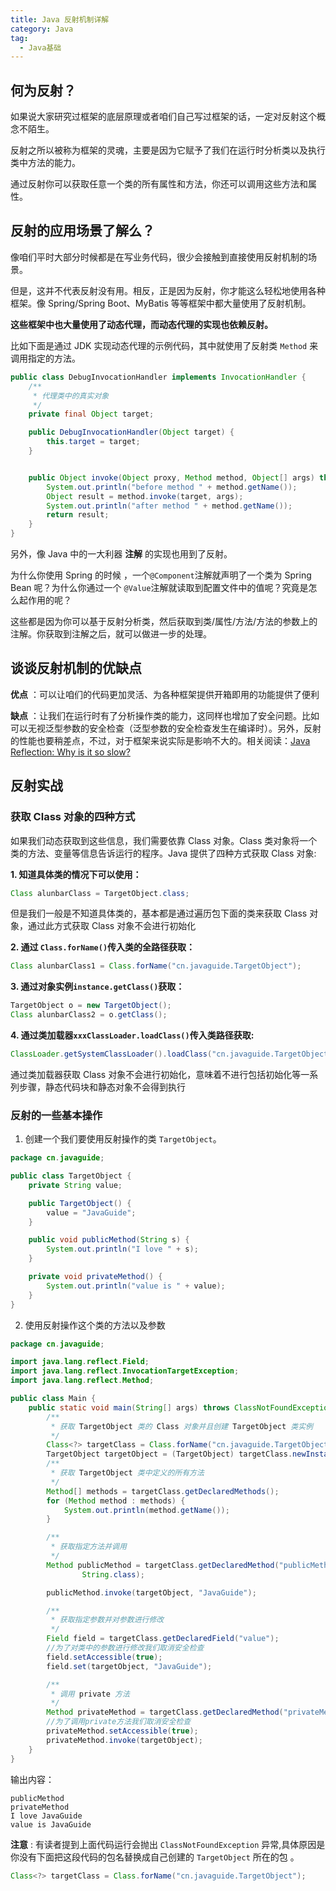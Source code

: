```yaml
---
title: Java 反射机制详解
category: Java
tag:
  - Java基础
---
```


## 何为反射？

如果说大家研究过框架的底层原理或者咱们自己写过框架的话，一定对反射这个概念不陌生。

反射之所以被称为框架的灵魂，主要是因为它赋予了我们在运行时分析类以及执行类中方法的能力。

通过反射你可以获取任意一个类的所有属性和方法，你还可以调用这些方法和属性。

## 反射的应用场景了解么？

像咱们平时大部分时候都是在写业务代码，很少会接触到直接使用反射机制的场景。

但是，这并不代表反射没有用。相反，正是因为反射，你才能这么轻松地使用各种框架。像 Spring/Spring Boot、MyBatis 等等框架中都大量使用了反射机制。

**这些框架中也大量使用了动态代理，而动态代理的实现也依赖反射。**

比如下面是通过 JDK 实现动态代理的示例代码，其中就使用了反射类 `Method` 来调用指定的方法。

```java
public class DebugInvocationHandler implements InvocationHandler {
    /**
     * 代理类中的真实对象
     */
    private final Object target;

    public DebugInvocationHandler(Object target) {
        this.target = target;
    }


    public Object invoke(Object proxy, Method method, Object[] args) throws InvocationTargetException, IllegalAccessException {
        System.out.println("before method " + method.getName());
        Object result = method.invoke(target, args);
        System.out.println("after method " + method.getName());
        return result;
    }
}

```

另外，像 Java 中的一大利器 **注解** 的实现也用到了反射。

为什么你使用 Spring 的时候 ，一个`@Component`注解就声明了一个类为 Spring Bean 呢？为什么你通过一个 `@Value`注解就读取到配置文件中的值呢？究竟是怎么起作用的呢？

这些都是因为你可以基于反射分析类，然后获取到类/属性/方法/方法的参数上的注解。你获取到注解之后，就可以做进一步的处理。

## 谈谈反射机制的优缺点

**优点** ：可以让咱们的代码更加灵活、为各种框架提供开箱即用的功能提供了便利

**缺点** ：让我们在运行时有了分析操作类的能力，这同样也增加了安全问题。比如可以无视泛型参数的安全检查（泛型参数的安全检查发生在编译时）。另外，反射的性能也要稍差点，不过，对于框架来说实际是影响不大的。相关阅读：[Java Reflection: Why is it so slow?](https://stackoverflow.com/questions/1392351/java-reflection-why-is-it-so-slow)

## 反射实战

### 获取 Class 对象的四种方式

如果我们动态获取到这些信息，我们需要依靠 Class 对象。Class 类对象将一个类的方法、变量等信息告诉运行的程序。Java 提供了四种方式获取 Class 对象:

**1. 知道具体类的情况下可以使用：**

```java
Class alunbarClass = TargetObject.class;
```

但是我们一般是不知道具体类的，基本都是通过遍历包下面的类来获取 Class 对象，通过此方式获取 Class 对象不会进行初始化

**2. 通过 `Class.forName()`传入类的全路径获取：**

```java
Class alunbarClass1 = Class.forName("cn.javaguide.TargetObject");
```

**3. 通过对象实例`instance.getClass()`获取：**

```java
TargetObject o = new TargetObject();
Class alunbarClass2 = o.getClass();
```

**4. 通过类加载器`xxxClassLoader.loadClass()`传入类路径获取:**

```java
ClassLoader.getSystemClassLoader().loadClass("cn.javaguide.TargetObject");
```

通过类加载器获取 Class 对象不会进行初始化，意味着不进行包括初始化等一系列步骤，静态代码块和静态对象不会得到执行

### 反射的一些基本操作

1. 创建一个我们要使用反射操作的类 `TargetObject`。

```java
package cn.javaguide;

public class TargetObject {
    private String value;

    public TargetObject() {
        value = "JavaGuide";
    }

    public void publicMethod(String s) {
        System.out.println("I love " + s);
    }

    private void privateMethod() {
        System.out.println("value is " + value);
    }
}
```

2. 使用反射操作这个类的方法以及参数

```java
package cn.javaguide;

import java.lang.reflect.Field;
import java.lang.reflect.InvocationTargetException;
import java.lang.reflect.Method;

public class Main {
    public static void main(String[] args) throws ClassNotFoundException, NoSuchMethodException, IllegalAccessException, InstantiationException, InvocationTargetException, NoSuchFieldException {
        /**
         * 获取 TargetObject 类的 Class 对象并且创建 TargetObject 类实例
         */
        Class<?> targetClass = Class.forName("cn.javaguide.TargetObject");
        TargetObject targetObject = (TargetObject) targetClass.newInstance();
        /**
         * 获取 TargetObject 类中定义的所有方法
         */
        Method[] methods = targetClass.getDeclaredMethods();
        for (Method method : methods) {
            System.out.println(method.getName());
        }

        /**
         * 获取指定方法并调用
         */
        Method publicMethod = targetClass.getDeclaredMethod("publicMethod",
                String.class);

        publicMethod.invoke(targetObject, "JavaGuide");

        /**
         * 获取指定参数并对参数进行修改
         */
        Field field = targetClass.getDeclaredField("value");
        //为了对类中的参数进行修改我们取消安全检查
        field.setAccessible(true);
        field.set(targetObject, "JavaGuide");

        /**
         * 调用 private 方法
         */
        Method privateMethod = targetClass.getDeclaredMethod("privateMethod");
        //为了调用private方法我们取消安全检查
        privateMethod.setAccessible(true);
        privateMethod.invoke(targetObject);
    }
}

```

输出内容：

```
publicMethod
privateMethod
I love JavaGuide
value is JavaGuide
```

**注意** : 有读者提到上面代码运行会抛出 `ClassNotFoundException` 异常,具体原因是你没有下面把这段代码的包名替换成自己创建的 `TargetObject` 所在的包 。

```java
Class<?> targetClass = Class.forName("cn.javaguide.TargetObject");
```
